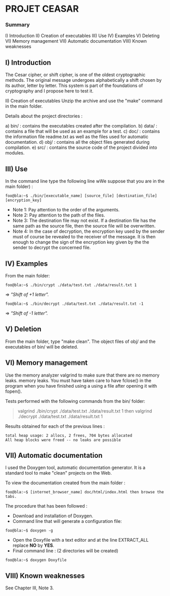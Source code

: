 # PROJET CEASAR

### Summary
I) Introduction
II) Creation of executables
III) Use
IV) Examples
V) Deleting
VI) Memory management
VII) Automatic documentation
VIII) Known weaknesses

## I) Introduction
The Cesar cipher, or shift cipher, is one of the oldest cryptographic methods.
The original message undergoes alphabetically a shift chosen by its author, letter by letter.
This system is part of the foundations of cryptography and I propose here to test it.

II) Creation of executables
Unzip the archive and use the "make" command in the main folder.

Details about the project directories :

a) bin/ : contains the executables created after the compilation.
b) data/ : contains a file that will be used as an example for a test.
c) doc/ : contains the information file readme.txt as well as the files used for automatic documentation.
d) obj/ : contains all the object files generated during compilation.
e) src/ : contains the source code of the project divided into modules.

## III) Use
In the command line type the following line wWe suppose that you are in the main folder) :

```console
foo@bla:~$ ./bin/[executable_name] [source_file] [destination_file] [encryption_key]
```

- Note 1: Pay attention to the order of the arguments.
- Note 2: Pay attention to the path of the files.
- Note 3: The destination file may not exist. If a destination file has the same path as the source file, then the source file will be overwritten.
- Note 4: In the case of decryption, the encryption key used by the sender must of course be revealed to the receiver of the message.
          It is then enough to change the sign of the encryption key given by the the sender to decrypt the concerned file.

## IV) Examples
From the main folder:

```console
foo@bla:~$ ./bin/crypt ./data/test.txt ./data/result.txt 1
```
=> _"Shift of +1 letter"._

```console
foo@bla:~$ ./bin/decrypt ./data/test.txt ./data/result.txt -1
```
=> _"Shift of -1 letter"._

## V) Deletion

From the main folder, type "make clean".
The object files of obj/ and the executables of bin/ will be deleted.

## VI) Memory management

Use the memory analyzer valgrind to make sure that there are no memory leaks.
memory leaks.
You must have taken care to have fclose() in the program when you have finished using a
using a file after opening it with fopen().

Tests performed with the following commands from the bin/ folder:
> valgrind ./bin/crypt ./data/test.txt ./data/result.txt 1
then
> valgrind ./decrypt ./data/test.txt ./data/result.txt 1

Results obtained for each of the previous lines :
```console
total heap usage: 2 allocs, 2 frees, 704 bytes allocated
All heap blocks were freed -- no leaks are possible
```

## VII) Automatic documentation

I used the Doxygen tool, automatic documentation generator.
It is a standard tool to make "clean" projects on the Web.

To view the documentation created from the main folder :

```console
foo@bla:~$ [internet_browser_name] doc/html/index.html then browse the tabs.
```

The procedure that has been followed :

- Download and installation of Doxygen. 
- Command line that will generate a configuration file:
```console
foo@bla:~$ doxygen -g
```
- Open the Doxyfile with a text editor and at the line EXTRACT_ALL replace **NO** by **YES**.
- Final command line : (2 directories will be created)
```console
foo@bla:~$ doxygen Doxyfile
```

## VIII) Known weaknesses
See Chapter III, Note 3.
